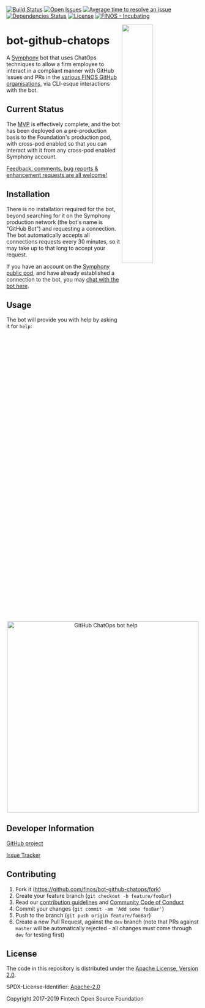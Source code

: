 [![Build Status](https://travis-ci.org/finos/bot-github-chatops.svg?branch=master)](https://travis-ci.org/finos-/bot-github-chatops)
[![Open Issues](https://img.shields.io/github/issues/finos/bot-github-chatops.svg)](https://github.com/finos/bot-github-chatops/issues)
[![Average time to resolve an issue](http://isitmaintained.com/badge/resolution/finos/bot-github-chatops.svg)](http://isitmaintained.com/project/finos/bot-github-chatops "Average time to resolve an issue")
[![Dependencies Status](https://versions.deps.co/finos/bot-github-chatops/status.svg)](https://versions.deps.co/finos/bot-github-chatops)
[![License](https://img.shields.io/github/license/finos/bot-github-chatops.svg)](https://github.com/finos/bot-github-chatops/blob/master/LICENSE)
[![FINOS - Incubating](https://cdn.jsdelivr.net/gh/finos/contrib-toolbox@master/images/badge-incubating.svg)](https://finosfoundation.atlassian.net/wiki/display/FINOS/Incubating)

<img align="right" width="40%" src="https://www.finos.org/hubfs/FINOS/finos-logo/FINOS_Icon_Wordmark_Name_RGB_horizontal.png">

# bot-github-chatops

A [Symphony](http://www.symphony.com/) bot that uses ChatOps techniques to allow a firm employee to interact in a
compliant manner with GitHub issues and PRs in the [various FINOS GitHub organisations](https://finos.github.io/), via
CLI-esque interactions with the bot.

## Current Status

The [MVP](https://github.com/finos/bot-github-chatops/projects/1) is effectively complete, and the bot has been
deployed on a pre-production basis to the Foundation's production pod, with cross-pod enabled so that you can interact
with it from any cross-pod enabled Symphony account.

[Feedback, comments, bug reports & enhancement requests are all welcome!](https://github.com/finos/bot-github-chatops/issues)

## Installation

There is no installation required for the bot, beyond searching for it on the Symphony production network (the bot's
name is "GitHub Bot") and requesting a connection.  The bot automatically accepts all connections requests every 30
minutes, so it may take up to that long to accept your request.

If you have an account on the [Symphony public pod](https://my.symphony.com/), and have already established a connection
to the bot, you may [chat with the bot here](https://my.symphony.com/?embed/&module=im&userIds=73942156967980).

## Usage

The bot will provide you with help by asking it for `help`:

<p align="center">
  <img width="500px" alt="GitHub ChatOps bot help" src="https://raw.githubusercontent.com/finos/bot-github-chatops/master/bot-github-chatops-example.png"/>
</p>

## Developer Information

[GitHub project](https://github.com/finos/bot-github-chatops)

[Issue Tracker](https://github.com/finos/bot-github-chatops/issues)

## Contributing

1. Fork it (<https://github.com/finos/bot-github-chatops/fork>)
2. Create your feature branch (`git checkout -b feature/fooBar`)
3. Read our [contribution guidelines](.github/CONTRIBUTING.md) and [Community Code of Conduct](https://www.finos.org/code-of-conduct)
4. Commit your changes (`git commit -am 'Add some fooBar'`)
5. Push to the branch (`git push origin feature/fooBar`)
6. Create a new Pull Request, against the `dev` branch (note that PRs against `master` will be automatically rejected - all changes must come through `dev` for testing first)

## License

The code in this repository is distributed under the [Apache License, Version 2.0](http://www.apache.org/licenses/LICENSE-2.0).

SPDX-License-Identifier: [Apache-2.0](https://spdx.org/licenses/Apache-2.0)

Copyright 2017-2019 Fintech Open Source Foundation